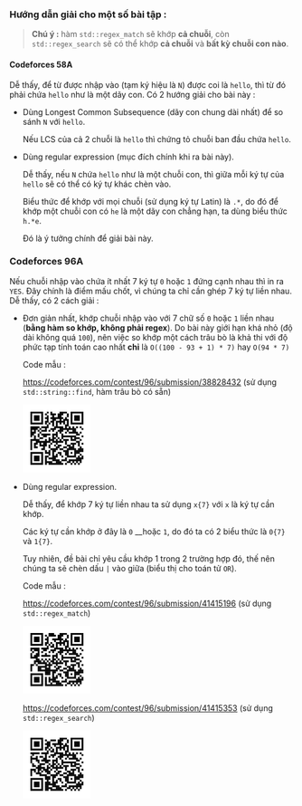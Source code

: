 ### Hướng dẫn giải cho một số bài tập :

> **Chú ý :** hàm `std::regex_match` sẽ khớp **cả chuỗi**,
> còn `std::regex_search` sẽ có thể khớp **cả chuỗi** và **bất kỳ chuỗi con nào**.

#### Codeforces 58A

Dễ thấy, để từ được nhập vào (tạm ký hiệu là `N`) được coi là `hello`, thì từ đó phải chứa `hello` như là một dãy con.
Có 2 hướng giải cho bài này :

- Dùng Longest Common Subsequence (dãy con chung dài nhất) để so sánh `N` với `hello`.

  Nếu LCS của cả 2 chuỗi là `hello` thì chứng tỏ chuỗi ban đầu chứa `hello`.

- Dùng regular expression (mục đích chính khi ra bài này).

  Dễ thấy, nếu `N` chứa `hello` như là một chuỗi con,
  thì giữa mỗi ký tự của `hello` sẽ có thể có ký tự khác chèn vào.

  Biểu thức để khớp với mọi chuỗi (sử dụng ký tự Latin) là `.*`,
  do đó để khớp một chuỗi con có `he` là một dãy con chẳng hạn, ta dùng biểu thức `h.*e`.

  Đó là ý tưởng chính để giải bài này.

### Codeforces 96A

Nếu chuỗi nhập vào chứa ít nhất 7 ký tự `0` hoặc `1` đứng cạnh nhau thì in ra `YES`.
Đây chính là điểm mấu chốt, vì chúng ta chỉ cần ghép 7 ký tự liền nhau.
Dễ thấy, có 2 cách giải :

- Đơn giản nhất, khớp chuỗi nhập vào với 7 chữ số `0` hoặc `1` liền nhau
  (**bằng hàm so khớp, không phải regex**).
  Do bài này giới hạn khá nhỏ (độ dài không quá `100`),
  nên việc so khớp một cách trâu bò là khả thi với
  độ phức tạp tính toán cao nhất **chỉ** là `O((100 - 93 + 1) * 7)` hay `O(94 * 7)`

  Code mẫu :

  https://codeforces.com/contest/96/submission/38828432
  (sử dụng `std::string::find`, hàm trâu bò có sẵn)

  <img src="./img/regex-e-0.svg" width=120px>

- Dùng regular expression.

  Dễ thấy, để khớp 7 ký tự liền nhau ta sử dụng `x{7}` với `x` là ký tự cần khớp.

  Các ký tự cần khớp ở đây là `0` \_\_hoặc `1`, do đó ta có 2 biểu thức là `0{7}` và `1{7}`.

  Tuy nhiên, đề bài chỉ yêu cầu khớp 1 trong 2 trường hợp đó, thế nên chúng ta sẽ chèn
  dấu `|` vào giữa (biểu thị cho toán tử `OR`).

  Code mẫu :

  https://codeforces.com/contest/96/submission/41415196 (sử dụng `std::regex_match`)

  <img src="./img/regex-e-1.svg" width=120px>

  https://codeforces.com/contest/96/submission/41415353 (sử dụng `std::regex_search`)

  <img src="./img/regex-e-2.svg" width=120px>
